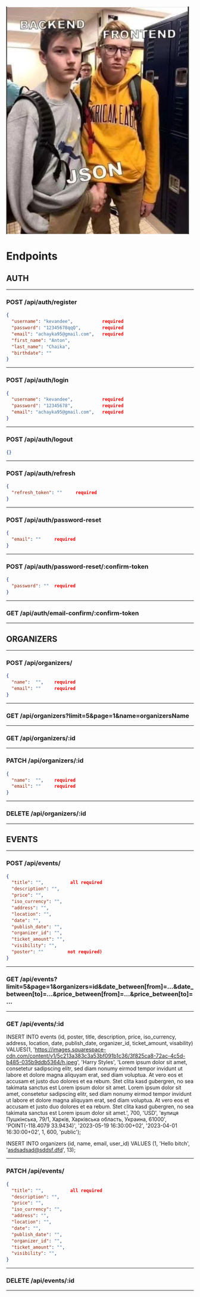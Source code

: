 ![image.png](image.png)

# Endpoints

## AUTH
___
### POST /api/auth/register

```json
{
  "username": "kevandee",           required
  "password": "12345678qqQ",        required
  "email": "achayka95@gmail.com",   required
  "first_name": "Anton",
  "last_name": "Chaika",
  "birthdate": ""
}
```
___
### POST /api/auth/login

```json
{
  "username": "kevandee",           required
  "password": "12345678",           required
  "email": "achayka95@gmail.com",   required
}
```
___
### POST /api/auth/logout

```json
{}
```
___
### POST /api/auth/refresh

```json
{
  "refresh_token": ""     required
}
```
___
### POST /api/auth/password-reset

```json
{
  "email": ""     required
}
```
___
### POST /api/auth/password-reset/:confirm-token

```json
{
  "password": ""  required
}
```
___
### GET /api/auth/email-confirm/:confirm-token
___


## ORGANIZERS
___
### POST /api/organizers/
```json
{
  "name":  "",    required
  "email": ""     required
}
```
___
### GET /api/organizers?limit=5&page=1&name=organizersName
___
### GET /api/organizers/:id
___
### PATCH /api/organizers/:id
```json
{
  "name":  "",    required
  "email": ""     required
}
```
___
### DELETE /api/organizers/:id
___


## EVENTS
___
### POST /api/events/
```json
{
  "title": "",          all required
  "description": "",
  "price": "",
  "iso_currency": "",
  "address": "",
  "location": "",
  "date": "",
  "publish_date": "",
  "organizer_id": "",
  "ticket_amount": "",
  "visibility": "",
  "poster": ""         not required)
}
```
___
### GET /api/events?limit=5&page=1&organizers=id&date_between[from]=...&date_between[to]=...&price_between[from]=...&price_between[to]=...
___
### GET /api/events/:id

INSERT INTO events (id, poster, title, description, price, iso_currency, address, location, date, publish_date, organizer_id, ticket_amount, visability) VALUES(1, 'https://images.squarespace-cdn.com/content/v1/5c213a383c3a53bf091b1c36/3f825ca8-72ac-4c5d-b485-035b9ddb5364/h.jpeg', 'Harry Styles', 'Lorem ipsum dolor sit amet, consetetur sadipscing elitr, sed diam nonumy eirmod tempor invidunt ut labore et dolore magna aliquyam erat, sed diam voluptua. At vero eos et accusam et justo duo dolores et ea rebum. Stet clita kasd gubergren, no sea takimata sanctus est Lorem ipsum dolor sit amet. Lorem ipsum dolor sit amet, consetetur sadipscing elitr, sed diam nonumy eirmod tempor invidunt ut labore et dolore magna aliquyam erat, sed diam voluptua. At vero eos et accusam et justo duo dolores et ea rebum. Stet clita kasd gubergren, no sea takimata sanctus est Lorem ipsum dolor sit amet.', 700, 'USD', 'вулиця Пушкінська, 79/1, Харків, Харківська область, Украина, 61000', 'POINT(-118.4079 33.9434)', '2023-05-19 16:30:00+02', '2023-04-01 16:30:00+02', 1, 600, 'public');

INSERT INTO organizers (id, name, email, user_id) VALUES (1, 'Hello bitch', 'asdsadsad@sddsf.dfd', 13);
___
### PATCH /api/events/
```json
{
  "title": "",          all required
  "description": "",
  "price": "",
  "iso_currency": "",
  "address": "",
  "location": "",
  "date": "",
  "publish_date": "",
  "organizer_id": "",
  "ticket_amount": "",
  "visibility": "",
}
```
___
### DELETE /api/events/:id
___